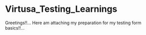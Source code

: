 # Virtusa_Testing_Learnings
Greetings!!... Here am attaching my preparation for my testing form basics!!...


